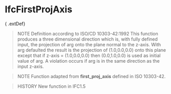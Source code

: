 # IfcFirstProjAxis

{ .extDef}
> NOTE Definition according to ISO/CD 10303-42:1992
> This function produces a three dimensional direction which is, with fully defined input, the projection of arg onto the plane normal to the z-axis. With arg defaulted the result is the projection of (1.0,0.0,0.0) onto this plane except that if z-axis = (1.0,0.0,0.0) then (0.0,1.0,0.0) is used as initial value of arg. A violation occurs if arg is in the same direction as the input z-axis.

> NOTE Function adapted from **first_proj_axis** defined in ISO 10303-42.

> HISTORY New function in IFC1.5
